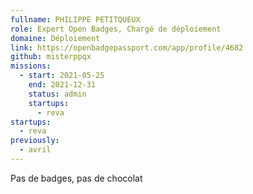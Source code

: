 ```yaml
---
fullname: PHILIPPE PETITQUEUX
role: Expert Open Badges, Chargé de déploiement
domaine: Déploiement
link: https://openbadgepassport.com/app/profile/4682
github: misterppqx
missions:
  - start: 2021-05-25
    end: 2021-12-31
    status: admin
    startups:
      - reva
startups:
  - reva
previously:
  - avril
---
```

Pas de badges, pas de chocolat
